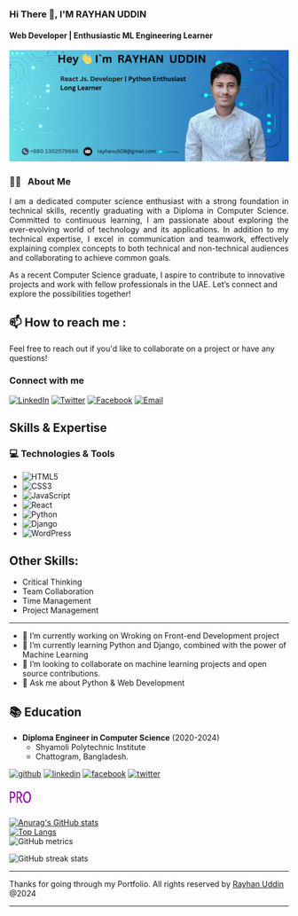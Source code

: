 ### Hi There 👋, I'M RAYHAN UDDIN
#### Web Developer | Enthusiastic ML Engineering Learner
<!-- Banner Start Here-->
![Header-Banner](https://github.com/RayhanTech9/RayhanTech9/blob/main/banne-img.png)

<!--Banner End Here-->

<!-- About me Section Starts here-->
### 👨‍🏫 &nbsp; About Me

<p align="justify">
I am a dedicated computer science enthusiast with a strong foundation in technical skills, recently graduating with a Diploma in Computer Science. Committed to continuous learning, I am passionate about exploring the ever-evolving world of technology and its applications. In addition to my technical expertise, I excel in communication and teamwork, effectively explaining complex concepts to both technical and non-technical audiences and collaborating to achieve common goals.

As a recent Computer Science graduate, I aspire to contribute to innovative projects and work with fellow professionals in the UAE. Let’s connect and explore the possibilities together!
</p>
<!-- About me Section End Here -->
 <h2>📫 How to reach me : </h2> <p></p>Feel free to reach out if you'd like to collaborate on a project or have any questions!</p>
 
 ### Connect with me

[![LinkedIn](https://img.shields.io/badge/LinkedIn-0077B5?style=for-the-badge&logo=linkedin&logoColor=white)](https://www.linkedin.com/in/your-linkedin-profile)
[![Twitter](https://img.shields.io/badge/Twitter-1DA1F2?style=for-the-badge&logo=twitter&logoColor=white)](https://twitter.com/RayhanTec)
[![Facebook](https://img.shields.io/badge/Facebook-1877F2?style=for-the-badge&logo=facebook&logoColor=white)](https://facebook.com/RayhanTech9)
[![Email](https://img.shields.io/badge/Email-D14836?style=for-the-badge&logo=gmail&logoColor=white)](mailto:rayhanu509@gmail.com)

 





## Skills & Expertise

### 💻 Technologies & Tools

- <img src="https://cdn.jsdelivr.net/gh/devicons/devicon/icons/html5/html5-original.svg" alt="HTML5" width="40" height="40"/> 
- <img src="https://cdn.jsdelivr.net/gh/devicons/devicon/icons/css3/css3-original.svg" alt="CSS3" width="40" height="40"/>
- <img src="https://cdn.jsdelivr.net/gh/devicons/devicon/icons/javascript/javascript-original.svg" alt="JavaScript" width="40" height="40"/>
- <img src="https://cdn.jsdelivr.net/gh/devicons/devicon/icons/react/react-original.svg" alt="React" width="40" height="40"/>
- <img src="https://cdn.jsdelivr.net/gh/devicons/devicon/icons/python/python-original.svg" alt="Python" width="40" height="40"/>
- <img src="https://cdn.jsdelivr.net/gh/devicons/devicon/icons/django/django-plain.svg" alt="Django" width="40" height="40"/>
- <img src="https://cdn.jsdelivr.net/gh/devicons/devicon/icons/wordpress/wordpress-plain.svg" alt="WordPress" width="40" height="40"/>




## Other Skills:
- Critical Thinking
- Team Collaboration
- Time Management
- Project Management
---
- 🔭 I’m currently working on Wroking on Front-end Development project 
- 🌱 I’m currently learning  Python and Django, combined with the power of Machine Learning 
- 👯 I’m looking to collaborate on machine learning projects and open source contributions. 
- 💬 Ask me about Python & Web Development 


## 📚 Education
- **Diploma Engineer in Computer Science** (2020-2024)
  * Shyamoli Polytechnic Institute
  * Chattogram, Bangladesh.

[<img src='https://cdn.jsdelivr.net/npm/simple-icons@3.0.1/icons/github.svg' alt='github' height='40'>](https://github.com/RayhanTech9)  [<img src='https://cdn.jsdelivr.net/npm/simple-icons@3.0.1/icons/linkedin.svg' alt='linkedin' height='40'>](https://www.linkedin.com/in/https://www.linkedin.com/in/rayhan-uddinswe//)  [<img src='https://cdn.jsdelivr.net/npm/simple-icons@3.0.1/icons/facebook.svg' alt='facebook' height='40'>](https://www.facebook.com/RayhanTech9)  [<img src='https://cdn.jsdelivr.net/npm/simple-icons@3.0.1/icons/twitter.svg' alt='twitter' height='40'>](https://twitter.com/https://x.com/RayhanTech)  

<a href='https://github.com/pricing'><img src='https://raw.githubusercontent.com/acervenky/animated-github-badges/master/assets/pro.gif' width='40' height='40'></a> 

[![Anurag's GitHub stats](https://github-readme-stats.vercel.app/api?username=RayhanTech9)](https://github.com/anuraghazra/github-readme-stats) </br>
[![Top Langs](https://github-readme-stats.vercel.app/api/top-langs/?username=RayhanTech9)](https://github.com/anuraghazra/github-readme-stats) </br>
![GitHub metrics](https://metrics.lecoq.io/RayhanTech9)  

![GitHub streak stats](https://streak-stats.demolab.com/?user=RayhanTech9)  




---

Thanks for going through my Portfolio.
All rights reserved by [Rayhan Uddin][FacebookLink] @2024

---


<!-- Link Here -->
[FacebookLink]:https://www.facebook.com/RayhanTech9

